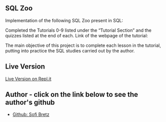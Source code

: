 ## SQL Zoo

Implementation of the following SQL Zoo present in SQL:

Completed the Tutorials 0-9 listed under the “Tutorial Section” and the quizzes listed at the end of each.
Link of the webpage of the tutorial: <a href="https://sqlzoo.net/wiki/SQL_Tutorial"></a>

The main objective of this project is to complete each lesson in the tutorial, putting into practice the SQL studies carried out by the author.

## Live Version

<a href="#">Live Version on Repl.it</a>

## Author - click on the link below to see the author's github

* <a href="https://github.com/SofiBretz"> Github: Sofi Bretz</a>
